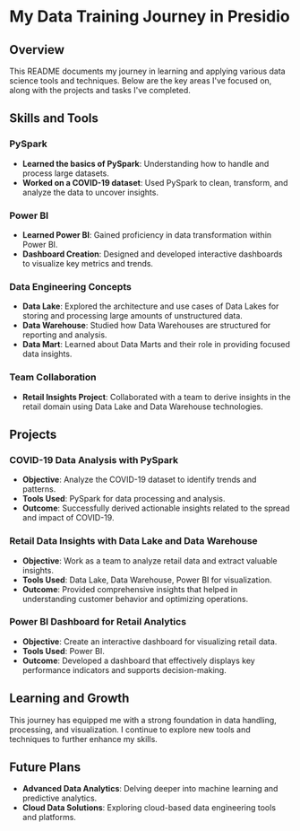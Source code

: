 # My Data Training  Journey in Presidio

## Overview
This README documents my journey in learning and applying various data science tools and techniques. Below are the key areas I've focused on, along with the projects and tasks I've completed.

## Skills and Tools

### PySpark
- **Learned the basics of PySpark**: Understanding how to handle and process large datasets.
- **Worked on a COVID-19 dataset**: Used PySpark to clean, transform, and analyze the data to uncover insights.

### Power BI
- **Learned Power BI**: Gained proficiency in data transformation within Power BI.
- **Dashboard Creation**: Designed and developed interactive dashboards to visualize key metrics and trends.

### Data Engineering Concepts
- **Data Lake**: Explored the architecture and use cases of Data Lakes for storing and processing large amounts of unstructured data.
- **Data Warehouse**: Studied how Data Warehouses are structured for reporting and analysis.
- **Data Mart**: Learned about Data Marts and their role in providing focused data insights.

### Team Collaboration
- **Retail Insights Project**: Collaborated with a team to derive insights in the retail domain using Data Lake and Data Warehouse technologies.

## Projects

### COVID-19 Data Analysis with PySpark
- **Objective**: Analyze the COVID-19 dataset to identify trends and patterns.
- **Tools Used**: PySpark for data processing and analysis.
- **Outcome**: Successfully derived actionable insights related to the spread and impact of COVID-19.

### Retail Data Insights with Data Lake and Data Warehouse
- **Objective**: Work as a team to analyze retail data and extract valuable insights.
- **Tools Used**: Data Lake, Data Warehouse, Power BI for visualization.
- **Outcome**: Provided comprehensive insights that helped in understanding customer behavior and optimizing operations.

### Power BI Dashboard for Retail Analytics
- **Objective**: Create an interactive dashboard for visualizing retail data.
- **Tools Used**: Power BI.
- **Outcome**: Developed a dashboard that effectively displays key performance indicators and supports decision-making.

## Learning and Growth
This journey has equipped me with a strong foundation in data handling, processing, and visualization. I continue to explore new tools and techniques to further enhance my skills.

## Future Plans
- **Advanced Data Analytics**: Delving deeper into machine learning and predictive analytics.
- **Cloud Data Solutions**: Exploring cloud-based data engineering tools and platforms.





